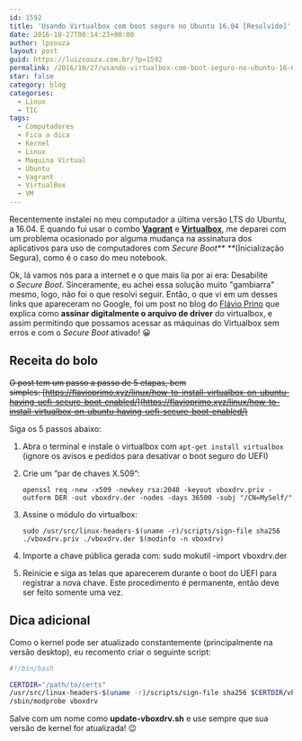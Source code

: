 ```yaml
---
id: 1592
title: 'Usando Virtualbox com boot seguro no Ubuntu 16.04 [Resolvido]'
date: 2016-10-27T00:14:23+00:00
author: lpsouza
layout: post
guid: https://luizsouza.com.br/?p=1592
permalink: /2016/10/27/usando-virtualbox-com-boot-seguro-no-ubuntu-16-04-resolvido/
star: false
category: blog
categories:
  - Linux
  - TIC
tags:
  - Computadores
  - Fica a dica
  - Kernel
  - Linux
  - Maquina Virtual
  - Ubuntu
  - Vagrant
  - VirtualBox
  - VM
---
```

Recentemente instalei no meu computador a última versão LTS do Ubuntu, a 16.04. E quando fui usar o combo [**Vagrant**](https://www.vagrantup.com/) e [**Virtualbox**](https://www.virtualbox.org/), me deparei com um problema ocasionado por alguma mudança na assinatura dos aplicativos para uso de computadores com _Secure Boot** **_(Inicialização Segura), como é o caso do meu notebook.

Ok, lá vamos nós para a internet e o que mais lia por aí era: Desabilite o _Secure Boot_. Sinceramente, eu achei essa solução muito "gambiarra" mesmo, logo, não foi o que resolvi seguir. Então, o que vi em um desses links que apareceram no Google, foi um post no blog do [Flávio Prino](https://flavioprimo.xyz/) que explica como **assinar digitalmente o arquivo de driver** do virtualbox, e assim permitindo que possamos acessar as máquinas do Virtualbox sem erros e com o _Secure Boot_ ativado! 😀

## Receita do bolo

~~O post tem um passo a passo de 5 etapas, bem simples: [https://flavioprimo.xyz/linux/how-to-install-virtualbox-on-ubuntu-having-uefi-secure-boot-enabled/](https://flavioprimo.xyz/linux/how-to-install-virtualbox-on-ubuntu-having-uefi-secure-boot-enabled/)~~

Siga os 5 passos abaixo:

1. Abra o terminal e instale o virtualbox com `apt-get install virtualbox` (ignore os avisos e pedidos para desativar o boot seguro do UEFI)
2. Crie um “par de chaves X.509”:
  
    `openssl req -new -x509 -newkey rsa:2048 -keyout vboxdrv.priv -outform DER -out vboxdrv.der -nodes -days 36500 -subj "/CN=MySelf/"`
3. Assine o módulo do virtualbox:
  
    `sudo /usr/src/linux-headers-$(uname -r)/scripts/sign-file sha256 ./vboxdrv.priv ./vboxdrv.der $(modinfo -n vboxdrv)`
4. Importe a chave pública gerada com: sudo mokutil -import vboxdrv.der
5. Reinicie e siga as telas que aparecerem durante o boot do UEFI para registrar a nova chave. Este procedimento é permanente, então deve ser feito somente uma vez.

## Dica adicional

Como o kernel pode ser atualizado constantemente (principalmente na versão desktop), eu recomento criar o seguinte script:

```bash
#!/bin/bash

CERTDIR="/path/to/certs"
/usr/src/linux-headers-$(uname -r)/scripts/sign-file sha256 $CERTDIR/vboxdrv.priv $CERTDIR/vboxdrv.der $(modinfo -n vboxdrv)
/sbin/modprobe vboxdrv
```

Salve com um nome como **update-vboxdrv.sh** e use sempre que sua versão de kernel for atualizada! 😉
